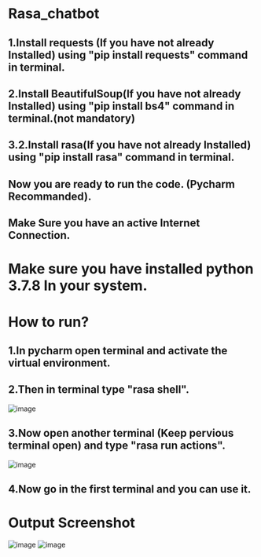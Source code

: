 # Rasa_chatbot
## 1.Install requests (If you have not already Installed) using "pip install requests" command in terminal.

## 2.Install BeautifulSoup(If you have not already Installed) using "pip install bs4" command in terminal.(not mandatory)
## 3.2.Install rasa(If you have not already Installed) using "pip install rasa" command in terminal.

## Now you are ready to run the code. (Pycharm Recommanded).
## Make Sure you have an active Internet Connection.
# Make sure you have installed python 3.7.8 In your system.


# How to run?
## 1.In pycharm open terminal and activate the virtual environment.
## 2.Then in terminal type "rasa shell".
![image](https://user-images.githubusercontent.com/90611519/142895014-06823200-0d9a-4992-b1e1-c85b30b474b3.png)

## 3.Now open another terminal (Keep pervious terminal open) and type "rasa run actions".
![image](https://user-images.githubusercontent.com/90611519/142895222-c334d577-113c-47ac-b2d4-a01842760a26.png)

## 4.Now go in the first terminal and you can use it.

# Output Screenshot
![image](https://user-images.githubusercontent.com/90611519/142899875-1b7252ff-0882-4163-95a3-6b25c69cb103.png)
![image](https://user-images.githubusercontent.com/90611519/142900046-37d27838-da56-4aa2-820b-e7deeb98bef1.png)


